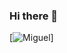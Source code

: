 ### Hi there 👋

<!--
**miguelsalvadorrguez85/miguelsalvadorrguez85** is a ✨ _special_ ✨ repository because its `README.md` (this file) appears on your GitHub profile.

Here are some ideas to get you started:

- 🔭 I’m currently working on ...
- 🌱 I’m currently learning ...
- 👯 I’m looking to collaborate on ...
- 🤔 I’m looking for help with ...
- 💬 Ask me about ...
- 📫 How to reach me: ...
- 😄 Pronouns: ...
- ⚡ Fun fact: ...
-->

[![Miguel](https://cdn.pixabay.com/photo/2017/06/16/07/26/under-construction-2408062_960_720.png "We're working on our new Github profile. Stay tuned.")]
